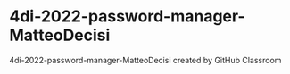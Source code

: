 # 4di-2022-password-manager-MatteoDecisi
4di-2022-password-manager-MatteoDecisi created by GitHub Classroom
